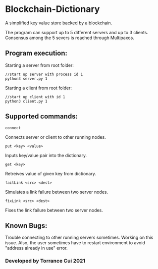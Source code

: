 # Blockchain-Dictionary

A simplified key value store backed by a blockchain.

The program can support up to 5 different servers and up to 3 clients. Consensus among the 5 severs is reached through Multipaxos.

## Program execution:

Starting a server from root folder:
```` 
//start up server with process id 1
python3 server.py 1
```` 

Starting a client from root folder:
```` 
//start up client with id 1
python3 client.py 1
```` 

## Supported commands:
```` 
connect
````
Connects server or client to other running nodes.
```` 
put <key> <value>
```` 
Inputs key/value pair into the dictionary.
```` 
get <key>
```` 
Retreives value of given key from dictionary.
```` 
failLink <src> <dest>
```` 
Simulates a link failure between two server nodes.
```` 
fixLink <src> <dest>
```` 
Fixes the link failure between two server nodes.

## Known Bugs:

Trouble connecting to other running servers sometimes. Working on this issue.
Also, the user sometimes have to restart environment to avoid "address already in use" error.

### Developed by Torrance Cui 2021
